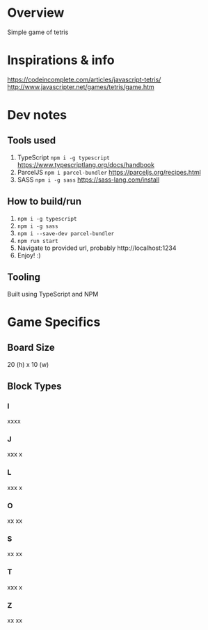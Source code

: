 # Overview

Simple game of tetris

# Inspirations & info

https://codeincomplete.com/articles/javascript-tetris/
http://www.javascripter.net/games/tetris/game.htm

# Dev notes

## Tools used

1. TypeScript `npm i -g typescript` https://www.typescriptlang.org/docs/handbook
2. ParcelJS `npm i parcel-bundler` https://parceljs.org/recipes.html
3. SASS `npm i -g sass` https://sass-lang.com/install

## How to build/run

1. `npm i -g typescript`
2. `npm i -g sass`
3. `npm i --save-dev parcel-bundler`
4. `npm run start`
5. Navigate to provided url, probably http://localhost:1234
6. Enjoy! :)

## Tooling

Built using TypeScript and NPM

# Game Specifics

## Board Size

20 (h) x 10 (w)

## Block Types

### l

xxxx

### J

xxx
x

### L

xxx
x

### O

xx
xx

### S

xx
xx

### T

xxx
x

### Z

xx
xx
